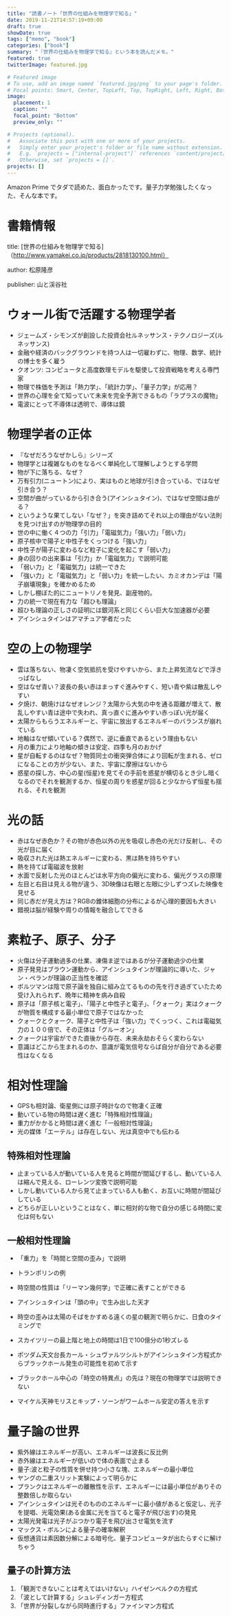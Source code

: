 ```yaml
---
title: "読書ノート「世界の仕組みを物理学で知る」"
date: 2019-11-21T14:57:19+09:00
draft: true
showDate: true
tags: ["memo", "book"]
categories: ["book"]
summary: "『世界の仕組みを物理学で知る』という本を読んだメモ。"
featured: true
twitterImage: featured.jpg

# Featured image
# To use, add an image named `featured.jpg/png` to your page's folder.
# Focal points: Smart, Center, TopLeft, Top, TopRight, Left, Right, BottomLeft, Bottom, BottomRight.
image:
  placement: 1
  caption: ""
  focal_point: "Bottom"
  preview_only: ""

# Projects (optional).
#   Associate this post with one or more of your projects.
#   Simply enter your project's folder or file name without extension.
#   E.g. `projects = ["internal-project"]` references `content/project/deep-learning/index.md`.
#   Otherwise, set `projects = []`.
projects: []
---
```

Amazon Prime でタダで読めた、面白かったです。量子力学勉強したくなった、そんな本です。
# 書籍情報
title: [世界の仕組みを物理学で知る]（http://www.yamakei.co.jp/products/2818130100.html）

author: 松原隆彦

publisher: 山と渓谷社

# ウォール街で活躍する物理学者
* ジェームズ・シモンズが創設した投資会社ルネッサンス・テクノロジーズ(ルネッサンス)
* 金融や経済のバックグラウンドを持つ人は一切雇わずに、物理、数学、統計の博士を多く雇う
* クオンツ: コンピュータと高度数理モデルを駆使して投資戦略を考える専門家
* 物理で株価を予測は「熱力学」、「統計力学」、「量子力学」が応用？
* 世界の心理を全て知っていて未来を完全予測できるもの「ラプラスの魔物」
* 電波にとって不導体は透明で、導体は鏡

# 物理学者の正体
* 『なぜだろうなぜかしら』シリーズ
* 物理学とは複雑なものをなるべく単純化して理解しようとする学問
* 物が下に落ちる、なぜ？
* 万有引力(ニュートン)により、実はものと地球が引き合っている、ではなぜ引き合う？
* 空間が曲がっているから引き合う(アインシュタイン)、ではなぜ空間は曲がる？
* というような果てしない「なぜ？」を突き詰めてそれ以上の理由がない法則を見つけ出すのが物理学の目的
* 世の中に働く４つの力「引力」「電磁気力」「強い力」「弱い力」
* 原子核中で陽子と中性子をくっつける「強い力」
* 中性子が陽子に変わるなど粒子に変化を起こす「弱い力」
* 身の回りの出来事は「引力」か「電磁気力」で説明可能
* 「弱い力」と「電磁気力」は統一できた
* 「強い力」と「電磁気力」と「弱い力」を統一したい、カミオカンデは「陽子崩壊現象」を確かめるため
* しかし棚ぼた的にニュートリノを発見、副産物的。
* 力の統一で現在有力な「超ひも理論」
* 超ひも理論の正しさの証明には銀河系と同じくらい巨大な加速器が必要
* アインシュタインはアマチュア学者だった

# 空の上の物理学
* 雲は落ちない、物凄く空気抵抗を受けやすいから、また上昇気流などで浮きっぱなし
* 空はなぜ青い？波長の長い赤はまっすぐ進みやすく、短い青や紫は散乱しやすい
* 夕焼け、朝焼けはなぜオレンジ？太陽から大気の中を通る距離が増えて、散乱しやすい青は途中で失われ、真っ直ぐに進みやすい赤っぽい光が届く
* 太陽からもらうエネルギーと、宇宙に放出するエネルギーのバランスが崩れている
* 地軸はなぜ傾いている？偶然で、逆に垂直であるという理由もない
* 月の重力により地軸の傾きは安定、四季も月のおかげ
* 星が自転するのはなぜ？物質同士の衝突弾合体により回転が生まれる、ゼロになることの方が少ない、また、宇宙に摩擦はないから
* 惑星の探し方、中心の星(恒星)を見てその手前を惑星が横切るとき少し暗くなるのでそれを観測するか、恒星の周りを惑星が回ると少なからず恒星も揺れる、それを観測

# 光の話
* 赤はなぜ赤色か？その物が赤色以外の光を吸収し赤色の光だけ反射し、その光が目に届く
* 吸収された光は熱エネルギーに変わる、黒は熱を持ちやすい
* 熱を持てば電磁波を放射
* 水面で反射した光のほとんどは水平方向の偏光に変わる、偏光グラスの原理
* 左目と右目は見える物が違う、3D映像は右眼と左眼に少しずつズレた映像を見せる
* 同じ赤だが見え方は？RGBの錐体細胞の分布によるが心理的要因も大きい
* 錯視は脳が経験や周りの情報を融合してできる

# 素粒子、原子、分子
* 火傷は分子運動過多の仕業、凍傷ま逆ではあるが分子運動過少の仕業
* 原子発見はブラウン運動から、アインシュタインが理論的に導いた、ジャン・ペランが理論の正当性を確認
* ボルツマンは陰で原子論を独自に組み立てるものの先を行き過ぎていたため受け入れられず、晩年に精神を病み自殺
* 原子は「原子核と電子」、「陽子と中性子と電子」、「クォーク」実はクォークが物質を構成する最小単位で原子ではなかった
* クォークとクォーク、陽子と中性子は「強い力」でくっつく、これは電磁気力の１００倍で、その正体は「グルーオン」
* クォークは宇宙ができた直後から存在、未来永劫おそらく変わらない
* 意識はどこから生まれるのか、意識が電気信号ならば自分が自分である必要性はなくなる

# 相対性理論
* GPSも相対論、衛星側には原子時計なので物凄く正確
* 動いている物の時間は遅く進む「特殊相対性理論」
* 重力がかかると時間は遅く進む「一般相対性理論」
* 光の媒体「エーテル」は存在しない、光は真空中でも伝わる

## 特殊相対性理論
* 止まっている人が動いている人を見ると時間が間延びするし、動いている人は縮んで見える、ローレンツ変換で説明可能
* しかし動いている人から見て止まっている人も動く、お互いに時間が間延びしている
* どちらが正しいということはなく、単に相対的な物で自分の感じる時間に変化は何もない

## 一般相対性理論
* 「重力」を「時間と空間の歪み」で説明
* トランポリンの例
* 時空間の性質は「リーマン幾何学」で正確に表すことができる

* アインシュタインは「頭の中」で生み出した天才
* 時空の歪みは太陽のそばをかすめる遠くの星の観測で明らかに、日食のタイミングで
* スカイツリーの最上階と地上の時間は1日で100億分の1秒ズレる
* ポツダム天文台長カール・シュヴァルツシルトがアインシュタイン方程式からブラックホール発生の可能性を初めて示す
* ブラックホール中心の「時空の特異点」の先は？現在の物理学では説明できない
* マイケル天神モリスとキップ・ソーンがワームホール安定の答えを示す

# 量子論の世界
* 紫外線はエネルギーが高い、エネルギーは波長に反比例
* 赤外線はエネルギーが低いので体の表面で止まる
* 量子:波と粒子の性質を併せ持つ小さな塊、エネルギーの最小単位
* ヤングの二重スリット実験によって明らかに
* プランクはエネルギーの離散性を示す、エネルギーには最小単位がありその整数倍しか取らない
* アインシュタインは光そのもののエネルギーに最小値があると仮定し、光子を提唱、光電効果(ある金属に光を当てると電子が飛び出す)の発見
* 太陽光発電は光子がぶつかり電子を飛び出させ電気を流す
* マックス・ボルンによる量子の確率解釈
* 仮想通貨は素因数分解による暗号化、量子コンピュータが出たらすぐに解けちゃう

## 量子の計算方法
1. 「観測できないことは考えてはいけない」ハイゼンベルクの方程式
2. 「波として計算する」シュレディンガー方程式
3. 「世界が分裂しながら同時進行する」ファインマン方程式
